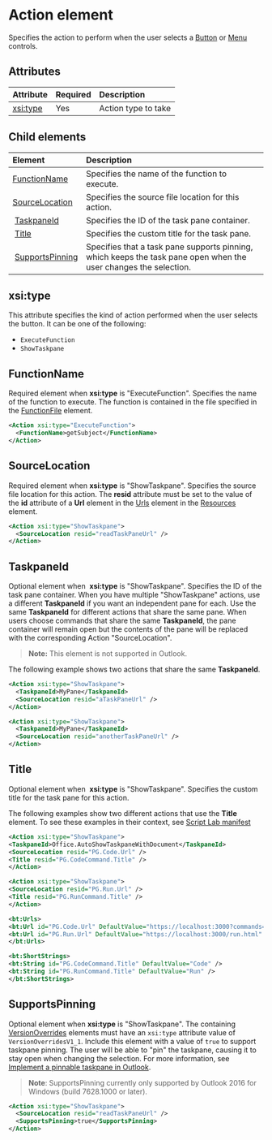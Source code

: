 # Action element
Specifies the action to perform when the user selects a  [Button](./control.md#button-control) or [Menu](./control.md#menu-dropdown-button-controls) controls.
 
## Attributes

|  Attribute  |  Required  |  Description  |
|:-----|:-----|:-----|
|  [xsi:type](#xsitype)  |  Yes  | Action type to take|


## Child elements

|  Element |  Description  |
|:-----|:-----|
|  [FunctionName](#functionname) |    Specifies the name of the function to execute. |
|  [SourceLocation](#sourcelocation) |    Specifies the source file location for this action. |
|  [TaskpaneId](#taskpaneid) | Specifies the ID of the task pane container.|
|  [Title](#title) | Specifies the custom title for the task pane.|
|  [SupportsPinning](#supportspinning) | Specifies that a task pane supports pinning, which keeps the task pane open when the user changes the selection.|
  

## xsi:type
This attribute specifies the kind of action performed when the user selects the button. It can be one of the following:

- `ExecuteFunction`
- `ShowTaskpane`

## FunctionName

Required element when **xsi:type** is "ExecuteFunction". Specifies the name of the function to execute. The function is contained in the file specified in the [FunctionFile](./functionfile.md) element.

```xml
<Action xsi:type="ExecuteFunction">
  <FunctionName>getSubject</FunctionName>
</Action>
```

## SourceLocation
Required element when  **xsi:type** is "ShowTaskpane". Specifies the source file location for this action. The **resid** attribute must be set to the value of the **id** attribute of a **Url** element in the [Urls](./resources.md#urls) element in the [Resources](./resources.md) element.

```xml
<Action xsi:type="ShowTaskpane">
  <SourceLocation resid="readTaskPaneUrl" />
</Action>
```  

## TaskpaneId
Optional element when  **xsi:type** is "ShowTaskpane". Specifies the ID of the task pane container. When you have multiple "ShowTaskpane" actions, use a different **TaskpaneId** if you want an independent pane for each. Use the same **TaskpaneId** for  different actions that share the same pane. When users choose commands that share the same **TaskpaneId**, the pane container will remain open but the contents of the pane will be replaced with the corresponding Action "SourceLocation". 

>**Note:** This element is not supported in Outlook.

The following example shows two actions that share the same **TaskpaneId**. 


```xml
<Action xsi:type="ShowTaskpane">
  <TaskpaneId>MyPane</TaskpaneId>
  <SourceLocation resid="aTaskPaneUrl" />
</Action>

<Action xsi:type="ShowTaskpane">
  <TaskpaneId>MyPane</TaskpaneId>
  <SourceLocation resid="anotherTaskPaneUrl" />
</Action>
```  

## Title
Optional element when  **xsi:type** is "ShowTaskpane". Specifies the custom title for the task pane for this action. 

The following examples show two different actions that use the **Title** element. To see these examples in their context, see [Script Lab manifest](https://github.com/OfficeDev/script-lab/blob/master/manifests/script-lab-local.xml)

```xml
<Action xsi:type="ShowTaskpane">
<TaskpaneId>Office.AutoShowTaskpaneWithDocument</TaskpaneId>
<SourceLocation resid="PG.Code.Url" />
<Title resid="PG.CodeCommand.Title" />
</Action>
``` 

```xml
<Action xsi:type="ShowTaskpane">
<SourceLocation resid="PG.Run.Url" />
<Title resid="PG.RunCommand.Title" />
</Action>
``` 

```xml
<bt:Urls>
<bt:Url id="PG.Code.Url" DefaultValue="https://localhost:3000?commands=1" />
<bt:Url id="PG.Run.Url" DefaultValue="https://localhost:3000/run.html" />
</bt:Urls>
``` 

```xml
<bt:ShortStrings>
<bt:String id="PG.CodeCommand.Title" DefaultValue="Code" />
<bt:String id="PG.RunCommand.Title" DefaultValue="Run" />
</bt:ShortStrings>
``` 

## SupportsPinning

Optional element when **xsi:type** is "ShowTaskpane". The containing [VersionOverrides](./versionoverrides.md) elements must have an `xsi:type` attribute value of `VersionOverridesV1_1`. Include this element with a value of `true` to support taskpane pinning. The user will be able to "pin" the taskpane, causing it to stay open when changing the selection. For more information, see [Implement a pinnable taskpane in Outlook](../../docs/outlook/manifests/pinnable-taskpane).

> **Note**: SupportsPinning currently only supported by Outlook 2016 for Windows (build 7628.1000 or later).

```xml
<Action xsi:type="ShowTaskpane">
  <SourceLocation resid="readTaskPaneUrl" />
  <SupportsPinning>true</SupportsPinning>
</Action>
```


